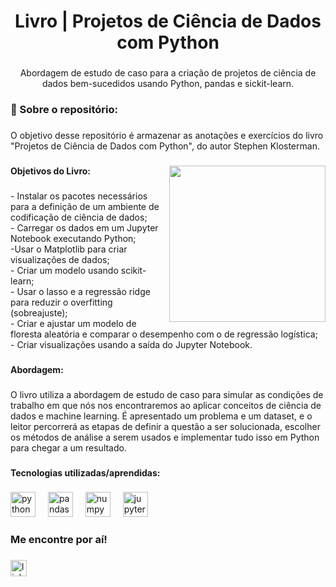 <h1 align="center">Livro | Projetos de Ciência de Dados com Python</h1>

###

<p align="center">Abordagem de estudo de caso para a criação de projetos de ciência de dados bem-sucedidos usando Python, pandas e sickit-learn.</p>

###

<h3 align="left">🎲 Sobre o repositório:</h3>

###

<p align="left">O objetivo desse repositório é armazenar as anotações e exercícios do livro "Projetos de Ciência de Dados com Python", do autor Stephen Klosterman.</p>

###

<p align="left"></p>

###

<img align="right" height="250" src="https://s3.novatec.com.br/capas-ampliadas/capa-ampliada-9786586057102.jpg"  />

###

<h4 align="left">Objetivos do Livro:</h4>

###

<p align="left">- Instalar os pacotes necessários para a definição de um ambiente de codificação de ciência de dados;<br>- Carregar os dados em um Jupyter Notebook executando Python;<br>-Usar o Matplotlib para criar visualizações de dados;<br>- Criar um modelo usando scikit-learn;<br>- Usar o lasso e a regressão ridge para reduzir o overfitting (sobreajuste);<br>- Criar e ajustar um modelo de floresta aleatória e comparar o desempenho com o de regressão logística;<br>- Criar visualizações usando a saída do Jupyter Notebook.</p>

###

<h4 align="left">Abordagem:</h4>

###

<p align="left">O livro utiliza a abordagem de estudo de caso para simular as condições de trabalho em que nós nos encontraremos ao aplicar conceitos de ciência de dados e machine learning. É apresentado um problema e um dataset, e o leitor percorrerá as etapas de definir a questão a ser solucionada, escolher os métodos de análise a serem usados e implementar tudo isso em Python para chegar a um resultado.</p>

###

<h4 align="left">Tecnologias utilizadas/aprendidas:</h4>

###

<div align="left">
  <img src="https://cdn.jsdelivr.net/gh/devicons/devicon/icons/python/python-original.svg" height="40" alt="python logo"  />
  <img width="12" />
  <img src="https://cdn.jsdelivr.net/gh/devicons/devicon/icons/pandas/pandas-original-wordmark.svg" height="40" alt="pandas logo"  />
  <img width="12" />
  <img src="https://cdn.jsdelivr.net/gh/devicons/devicon/icons/numpy/numpy-original.svg" height="40" alt="numpy logo"  />
  <img width="12" />
  <img src="https://cdn.jsdelivr.net/gh/devicons/devicon/icons/jupyter/jupyter-original-wordmark.svg" height="40" alt="jupyter logo"  />
</div>

###

<h3 align="left">Me encontre por aí!</h3>

###

<div align="left">
  <a href="https://www.linkedin.com/in/daniellyspaulino/" target="_blank">
    <img src="https://img.shields.io/static/v1?message=LinkedIn&logo=linkedin&label=&color=0077B5&logoColor=white&labelColor=&style=for-the-badge" height="26" alt="linkedin logo"  />
  </a>
</div>

###
